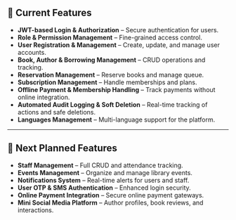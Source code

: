 ## 🚀 Current Features

- **JWT-based Login & Authorization** – Secure authentication for users.  
- **Role & Permission Management** – Fine-grained access control.  
- **User Registration & Management** – Create, update, and manage user accounts.  
- **Book, Author & Borrowing Management** – CRUD operations and tracking.  
- **Reservation Management** – Reserve books and manage queue.  
- **Subscription Management** – Handle memberships and plans.  
- **Offline Payment & Membership Handling** – Track payments without online integration.  
- **Automated Audit Logging & Soft Deletion** – Real-time tracking of actions and safe deletions.  
- **Languages Management** – Multi-language support for the platform.  

---

## 🔮 Next Planned Features

- **Staff Management** – Full CRUD and attendance tracking.  
- **Events Management** – Organize and manage library events.  
- **Notifications System** – Real-time alerts for users and staff.  
- **User OTP & SMS Authentication** – Enhanced login security.  
- **Online Payment Integration** – Secure online payment gateways.  
- **Mini Social Media Platform** – Author profiles, book reviews, and interactions.
